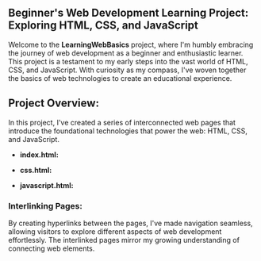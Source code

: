 ## Beginner's Web Development Learning Project: Exploring HTML, CSS, and JavaScript

Welcome to the **LearningWebBasics** project, where I'm humbly embracing the journey of web development as a beginner and enthusiastic learner. This project is a testament to my early steps into the vast world of HTML, CSS, and JavaScript. With curiosity as my compass, I've woven together the basics of web technologies to create an educational experience.

## Project Overview:

In this project, I've created a series of interconnected web pages that introduce the foundational technologies that power the web: HTML, CSS, and JavaScript.

- **index.html:**

- **css.html:**

- **javascript.html:**

### Interlinking Pages:

By creating hyperlinks between the pages, I've made navigation seamless, allowing visitors to explore different aspects of web development effortlessly. The interlinked pages mirror my growing understanding of connecting web elements.

